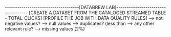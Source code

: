 


------------------------------------[DATABREW LAB]-----------------------------------
[CREATE A DATASET FROM THE CATALOGED STREAMED TABLE - TOTAL_CLICKS]
[PROFILE THE JOB WITH DATA QUALITY RULES]
--> not negative values?
--> null values
--> duplicates? (less than 
--> any other relevant rule?
--> missing values (2%)